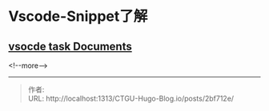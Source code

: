 # Vscode-Snippet了解

## [vsocde task Documents](https://code.visualstudio.com/Docs/)
&lt;!--more--&gt;

 

---

> 作者:   
> URL: http://localhost:1313/CTGU-Hugo-Blog.io/posts/2bf712e/  

